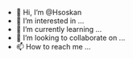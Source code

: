 - 👋 Hi, I’m @Hsoskan
- 👀 I’m interested in ...
- 🌱 I’m currently learning ...
- 💞️ I’m looking to collaborate on ...
- 📫 How to reach me ...

<!---
Hsoskan/Hsoskan is a ✨ special ✨ repository because its `README.md` (this file) appears on your GitHub profile.
You can click the Preview link to take a look at your changes.
--->
